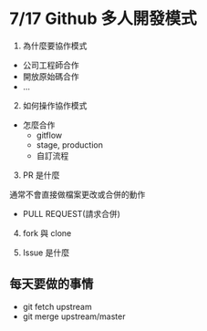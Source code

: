 # 7/17 Github 多人開發模式

1.  為什麼要協作模式

- 公司工程師合作
- 開放原始碼合作
- ...

2.  如何操作協作模式

- 怎麼合作
  - gitflow
  - stage, production
  - 自訂流程

3.  PR 是什麼

通常不會直接做檔案更改或合併的動作

- PULL REQUEST(請求合併)

4.  fork 與 clone

5.  Issue 是什麼

## 每天要做的事情

- git fetch upstream
- git merge upstream/master

